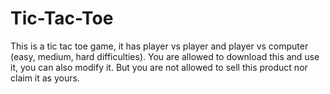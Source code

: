 # Tic-Tac-Toe
This is a tic tac toe game, it has player vs player and player vs computer (easy, medium, hard difficulties).
You are allowed to download this and use it, you can also modify it. But you are not allowed to sell this product nor claim it as yours.
